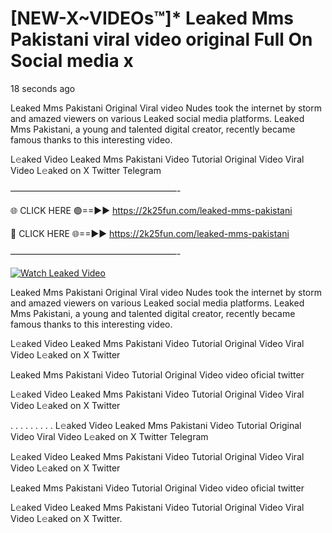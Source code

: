 # [NEW-X~VIDEOs™]* Leaked Mms Pakistani viral video original Full On Social media x

18 seconds ago

Leaked Mms Pakistani Original Viral video Nudes took the internet by storm and amazed viewers on various Leaked social media platforms. Leaked Mms Pakistani, a young and talented digital creator, recently became famous thanks to this interesting video.

L𝚎aked Video Leaked Mms Pakistani Video Tutorial Original Video Viral Video L𝚎aked on X Twitter Telegram

———————————————————-

🌐 CLICK HERE 🟢==►► https://2k25fun.com/leaked-mms-pakistani

🔴 CLICK HERE 🌐==►► https://2k25fun.com/leaked-mms-pakistani

———————————————————-

[![Watch Leaked Video](https://miro.medium.com/v2/resize:fit:828/format:webp/1*cilzJN44JGOrTw9NJCrNHA.gif "Watch Leaked Video")](https://2k25fun.com/leaked-mms-pakistani)

Leaked Mms Pakistani Original Viral video Nudes took the internet by storm and amazed viewers on various Leaked social media platforms. Leaked Mms Pakistani, a young and talented digital creator, recently became famous thanks to this interesting video.

L𝚎aked Video Leaked Mms Pakistani Video Tutorial Original Video Viral Video L𝚎aked on X Twitter

Leaked Mms Pakistani Video Tutorial Original Video video oficial twitter

L𝚎aked Video Leaked Mms Pakistani Video Tutorial Original Video Viral Video L𝚎aked on X Twitter

. . . . . . . . . L𝚎aked Video Leaked Mms Pakistani Video Tutorial Original Video Viral Video L𝚎aked on X Twitter Telegram

L𝚎aked Video Leaked Mms Pakistani Video Tutorial Original Video Viral Video L𝚎aked on X Twitter

Leaked Mms Pakistani Video Tutorial Original Video video oficial twitter

L𝚎aked Video Leaked Mms Pakistani Video Tutorial Original Video Viral Video L𝚎aked on X Twitter.